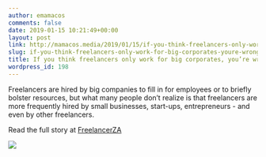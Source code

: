 ```yaml
---
author: emamacos
comments: false
date: 2019-01-15 10:21:49+00:00
layout: post
link: http://mamacos.media/2019/01/15/if-you-think-freelancers-only-work-for-big-corporates-youre-wrong/
slug: if-you-think-freelancers-only-work-for-big-corporates-youre-wrong
title: If you think freelancers only work for big corporates, you’re wrong
wordpress_id: 198
---
```





Freelancers are hired by big companies to fill in for employees or to briefly bolster resources, but what many people don’t realize is that freelancers are more frequently hired by small businesses, start-ups, entrepreneurs - and even by other freelancers. 







Read the full story at [FreelancerZA](https://www.freelancerza.com/blog/40-if-you-think-freelancers-only-work-for-big-corporates,-you%E2%80%99re-wrong.html)





![](https://mamacos.media/wp-content/uploads/2019/01/adult-business-casual-935949-1024x683.jpg)

